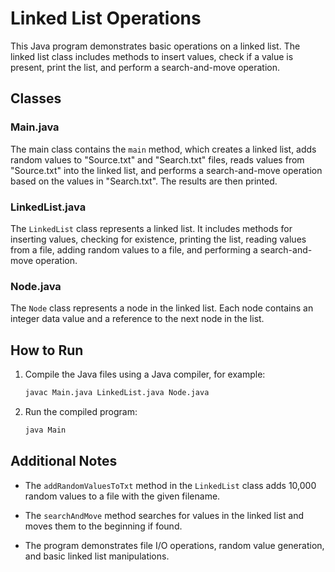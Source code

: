 # Linked List Operations

This Java program demonstrates basic operations on a linked list. The linked list class includes methods to insert values, check if a value is present, print the list, and perform a search-and-move operation.

## Classes

### Main.java

The main class contains the `main` method, which creates a linked list, adds random values to "Source.txt" and "Search.txt" files, reads values from "Source.txt" into the linked list, and performs a search-and-move operation based on the values in "Search.txt". The results are then printed.

### LinkedList.java

The `LinkedList` class represents a linked list. It includes methods for inserting values, checking for existence, printing the list, reading values from a file, adding random values to a file, and performing a search-and-move operation.

### Node.java

The `Node` class represents a node in the linked list. Each node contains an integer data value and a reference to the next node in the list.

## How to Run

1. Compile the Java files using a Java compiler, for example:

   ```bash
   javac Main.java LinkedList.java Node.java
   ```

2. Run the compiled program:

   ```bash
   java Main
   ```

## Additional Notes

- The `addRandomValuesToTxt` method in the `LinkedList` class adds 10,000 random values to a file with the given filename.

- The `searchAndMove` method searches for values in the linked list and moves them to the beginning if found.

- The program demonstrates file I/O operations, random value generation, and basic linked list manipulations.
